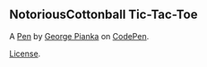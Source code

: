 NotoriousCottonball Tic-Tac-Toe
-------------------------------


A [Pen](https://codepen.io/NotoriousCottonball/pen/VQGaEV) by [George Pianka](https://codepen.io/NotoriousCottonball) on [CodePen](https://codepen.io).

[License](https://codepen.io/NotoriousCottonball/pen/VQGaEV/license).